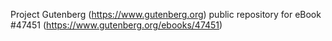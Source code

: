Project Gutenberg (https://www.gutenberg.org) public repository for eBook #47451 (https://www.gutenberg.org/ebooks/47451)
